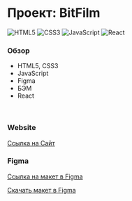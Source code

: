 # Проект: BitFilm

![HTML5](https://img.shields.io/badge/html5-%23E34F26.svg?style=for-the-badge&logo=html5&logoColor=white)
![CSS3](https://img.shields.io/badge/css3-%231572B6.svg?style=for-the-badge&logo=css3&logoColor=white)
![JavaScript](https://img.shields.io/badge/javascript-%23323330.svg?style=for-the-badge&logo=javascript&logoColor=%23F7DF1E)
![React](https://img.shields.io/badge/React-61DAFB.svg?style=for-the-badge&logo=React&logoColor=black)

### Обзор

- HTML5, CSS3
- JavaScript
- Figma
- БЭМ
- React

<br>

### Website

[Ссылка на Сайт](https://fildsgn.github.io/mesto-react/)

### Figma

[Ссылка на макет в Figma](<https://www.figma.com/file/jYJ9618VyXJRX9lafAvr59/Diploma-(Copy)?type=design&node-id=37257%3A62143&mode=design&t=SyGejM81qaWZOeKj-1>)

[Скачать макет в Figma](https://disk.yandex.ru/d/rzjJMfRU99J4_g)
